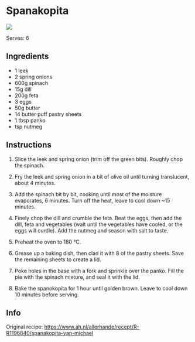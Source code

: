 # Spanakopita
![](https://static.ah.nl/static/recepten/img_RAM_PRD164601_1224x900_JPG.jpg)

Serves: 6

## Ingredients
- 1 leek
- 2 spring onions
- 600g spinach
- 15g dill
- 200g feta
- 3 eggs
- 50g butter
- 14 butter puff pastry sheets
- 1 tbsp panko
- tsp nutmeg

## Instructions

1. Slice the leek and spring onion (trim off the green bits).
   Roughly chop the spinach.

2. Fry the leek and spring onion in a bit of olive oil until turning translucent, about 4 minutes.
   
3. Add the spinach bit by bit, cooking until most of the moisture evaporates, 6 minutes.
   Turn off the heat, leave to cool down ~15 minutes.

4. Finely chop the dill and crumble the feta.
   Beat the eggs, then add the dill, feta and vegetables (wait until the vegetables have cooled, or the eggs will curdle).
   Add the nutmeg and season with salt to taste.

5. Preheat the oven to 180 °C.

6. Grease up a baking dish, then clad it with 8 of the pastry sheets.
   Save the remaining sheets to create a lid.

7. Poke holes in the base with a fork and sprinkle over the panko.
   Fill the pie with the spinach mixture, and seal it with the lid.

8. Bake the spanokopita for 1 hour until golden brown.
   Leave to cool down 10 minutes before serving.

## Info
Original recipe: https://www.ah.nl/allerhande/recept/R-R1196840/spanakopita-van-michael
